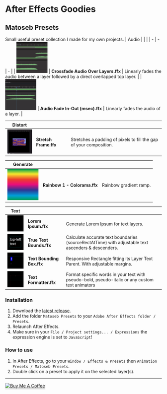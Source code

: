 # After Effects Goodies

## Matoseb Presets
Small useful preset collection I made for my own projects.
| Audio | | |
| - | - | - |
| <img src="./images/Crossfade%20Audio%20Over%20Layers.gif" width="100"> | **Crossfade Audio Over Layers.ffx** | Linearly fades the audio between a layer followed by a direct overlapped top layer. |
| <img src="./images/Audio%20Fade%20In-Out%20(msec).gif" width="100"> | **Audio Fade In-Out (msec).ffx** | Linearly fades the audio of a layer. |

| Distort | | |
| - | - | - |
| <img src="./images/Stretch%20Frame.gif" width="100"> | **Stretch Frame.ffx** | Stretches a padding of pixels to fill the gap of your composition. |

| Generate | | |
| - | - | - |
| <img src="./images/Rainbow%201%20-%20Colorama.png" width="100"> | **Rainbow 1 - Colorama.ffx** | Rainbow gradient ramp. |

| Text | | |
| - | - | - |
| <img src="./images/Lorem%20Ipsum.gif" width="100"> | **Lorem Ipsum.ffx** | Generate Lorem Ipsum for text layers. |
| <img src="./images/True%20Text%20Bounds.gif" width="100"> | **True Text Bounds.ffx** | Calculate accurate text boundaries (sourceRectAtTime) with adjustable text ascenders & descenders. |
| <img src="./images/Text%20Bounding%20Box.gif" width="100"> | **Text Bounding Box.ffx** | Responsive Rectangle fitting its Layer Text Parent. With adjustable margins. |
| <img src="./images/Text%20Formatter.gif" width="100"> | **Text Formatter.ffx** | Format specific words in your text with pseudo-bold, pseudo-italic or any custom text animators |

### Installation
1. Download the [latest release](https://github.com/Matoseb/after-effects-goodies/releases).
2. Add the folder ```Matoseb Presets``` to your ```Adobe After Effects folder / Presets```.
3. Relaunch After Effects.
4. Make sure in your ```File / Project settings... / Expressions``` the expression engine is set to ```JavaScript```!

### How to use
1. In After Effects, go to your ```Window / Effects & Presets``` then ```Animation Presets / Matoseb Presets```.
2. Double click on a preset to apply it on the selected layer(s).

---
<a href="https://www.buymeacoffee.com/sebastien.matos" target="_blank"><img src="https://www.buymeacoffee.com/assets/img/custom_images/orange_img.png" alt="Buy Me A Coffee" style="height: 41px !important;width: 174px !important;box-shadow: 0px 3px 2px 0px rgba(190, 190, 190, 0.5) !important;-webkit-box-shadow: 0px 3px 2px 0px rgba(190, 190, 190, 0.5) !important;" ></a>
